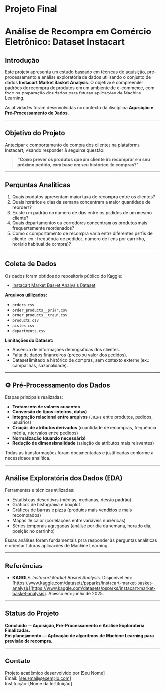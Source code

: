 # Projeto Final

# Análise de Recompra em Comércio Eletrônico: Dataset Instacart

## Introdução

Este projeto apresenta um estudo baseado em técnicas de aquisição, pré-processamento e análise exploratória de dados utilizando o conjunto de dados **Instacart Market Basket Analysis**. O objetivo é compreender padrões de recompra de produtos em um ambiente de e-commerce, com foco na preparação dos dados para futuras aplicações de Machine Learning.

As atividades foram desenvolvidas no contexto da disciplina **Aquisição e Pré-Processamento de Dados**.

---

## Objetivo do Projeto

Antecipar o comportamento de compra dos clientes na plataforma Instacart, visando responder à seguinte questão:

> **"Como prever os produtos que um cliente irá recomprar em seu próximo pedido, com base em seu histórico de compras?"**

---

##  Perguntas Analíticas

1. Quais produtos apresentam maior taxa de recompra entre os clientes?
2. Quais horários e dias da semana concentram a maior quantidade de reorders?
3. Existe um padrão no número de dias entre os pedidos de um mesmo cliente?
4. Quais departamentos ou corredores concentram os produtos mais frequentemente reordenados?
5. Como o comportamento de recompra varia entre diferentes perfis de cliente (ex.: frequência de pedidos, número de itens por carrinho, horário habitual de compra)?

---

## Coleta de Dados

Os dados foram obtidos do repositório público do Kaggle:

- [Instacart Market Basket Analysis Dataset](https://www.kaggle.com/datasets/psparks/instacart-market-basket-analysis)

**Arquivos utilizados:**
- `orders.csv`
- `order_products__prior.csv`
- `order_products__train.csv`
- `products.csv`
- `aisles.csv`
- `departments.csv`

**Limitações do Dataset:**
- Ausência de informações demográficas dos clientes.
- Falta de dados financeiros (preço ou valor dos pedidos).
- Dataset limitado a histórico de compras, sem contexto externo (ex.: campanhas, sazonalidade).

---

## ⚙️ Pré-Processamento dos Dados

Etapas principais realizadas:

- **Tratamento de valores ausentes**  
- **Conversão de tipos (inteiros, datas)**
- **Integração relacional entre arquivos** (`JOINs` entre produtos, pedidos, usuários)
- **Criação de atributos derivados** (quantidade de recompras, frequência média, intervalos entre pedidos)
- **Normalização (quando necessário)**
- **Redução de dimensionalidade** (seleção de atributos mais relevantes)

Todas as transformações foram documentadas e justificadas conforme a necessidade analítica.

---

## Análise Exploratória dos Dados (EDA)

Ferramentas e técnicas utilizadas:

- Estatísticas descritivas (médias, medianas, desvio padrão)
- Gráficos de histograma e boxplot
- Gráficos de barras e pizza (produtos mais vendidos e mais recomprados)
- Mapas de calor (correlações entre variáveis numéricas)
- Séries temporais agregadas (análise por dia da semana, hora do dia, posição no carrinho)

Essas análises foram fundamentais para responder às perguntas analíticas e orientar futuras aplicações de Machine Learning.

---

## Referências

- **KAGGLE**. *Instacart Market Basket Analysis*. Disponível em: [https://www.kaggle.com/datasets/psparks/instacart-market-basket-analysis](https://www.kaggle.com/datasets/psparks/instacart-market-basket-analysis). Acesso em: junho de 2025.

---

## Status do Projeto

**Concluído — Aquisição, Pré-Processamento e Análise Exploratória Finalizadas.**  
**Em planejamento — Aplicação de algoritmos de Machine Learning para previsão de recompra.**

---

## Contato

Projeto acadêmico desenvolvido por [Seu Nome]  
Email: [seuemail@exemplo.com]  
Instituição: [Nome da Instituição]
